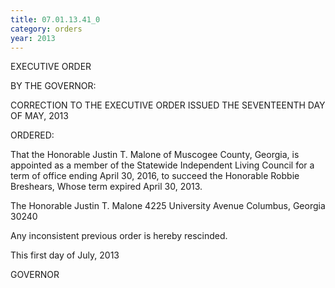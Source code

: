 ```yaml
---
title: 07.01.13.41_0
category: orders
year: 2013
---
```

 

EXECUTIVE ORDER

BY THE GOVERNOR:

CORRECTION TO THE EXECUTIVE ORDER ISSUED THE SEVENTEENTH DAY OF MAY, 2013

ORDERED:

That the Honorable Justin T. Malone of Muscogee County,
Georgia, is appointed as a member of the Statewide Independent
Living Council for a term of office ending April 30, 2016, to
succeed the Honorable Robbie Breshears, Whose term expired April
30, 2013.

The Honorable Justin T. Malone
4225 University Avenue
Columbus, Georgia 30240

Any inconsistent previous order is hereby rescinded.

This first day of July, 2013

GOVERNOR

